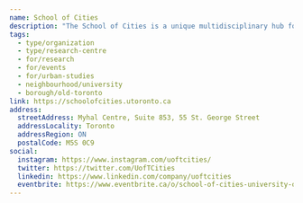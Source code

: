 ```yaml
---
name: School of Cities
description: "The School of Cities is a unique multidisciplinary hub for urban research, education, and engagement creating new and just ways for cities and their residents to thrive. Based at the University of Toronto, the School supports leading scholars, practitioners, and community members spanning disciplines and lived experiences to co-create new understandings, policies, and practices to make cities more sustainable, prosperous, inclusive and just."
tags:
  - type/organization
  - type/research-centre
  - for/research
  - for/events
  - for/urban-studies
  - neighbourhood/university
  - borough/old-toronto
link: https://schoolofcities.utoronto.ca
address:
  streetAddress: Myhal Centre, Suite 853, 55 St. George Street
  addressLocality: Toronto
  addressRegion: ON
  postalCode: M5S 0C9
social:
  instagram: https://www.instagram.com/uoftcities/
  twitter: https://twitter.com/UofTCities
  linkedin: https://www.linkedin.com/company/uoftcities
  eventbrite: https://www.eventbrite.ca/o/school-of-cities-university-of-toronto-19448800235
---
```


